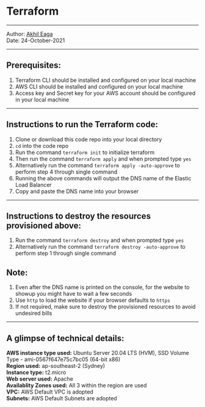 # Terraform 
---

Author: [Akhil Eaga](https://github.com/Akhil-Eaga)  
Date: 24-October-2021

---
## Prerequisites:
1) Terraform CLI should be installed and configured on your local machine
2) AWS CLI should be installed and configured on your local machine
2) Access key and Secret key for your AWS account should be configured in your local machine

---
## Instructions to run the Terraform code:
1) Clone or download this code repo into your local directory
2) `cd` into the code repo
3) Run the command `terraform init` to initialize terraform
4) Then run the command `terraform apply` and when prompted type `yes`
5) Alternatively run the command `terraform apply -auto-approve` to perform step 4 through single command
6) Running the above commands will output the DNS name of the Elastic Load Balancer
7) Copy and paste the DNS name into your browser  

---
## Instructions to destroy the resources provisioned above:
1) Run the command `terraform destroy` and when prompted type `yes`
2) Alternatively run the command `terraform destroy -auto-approve` to perform step 1 through single command

## Note:
1) Even after the DNS name is printed on the console, for the website to showup you might have to wait a few seconds
2) Use `http` to load the website if your browser defaults to `https`
3) If not required, make sure to destroy the provisioned resources to avoid undesired bills

---

## A glimpse of technical details:
__AWS instance type used:__ Ubuntu Server 20.04 LTS (HVM), SSD Volume Type - ami-0567f647e75c7bc05 (64-bit x86)  
__Region used:__ ap-southeast-2 (Sydney)  
__Instance type:__ t2.micro  
__Web server used:__  Apache  
__Availablity Zones used:__ All 3 within the region are used  
__VPC:__ AWS Default VPC is adopted  
__Subnets:__ AWS Default Subnets are adopted  